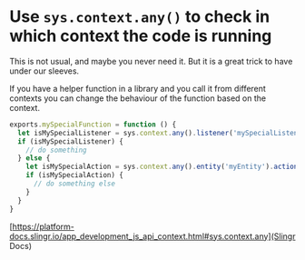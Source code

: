 # Use `sys.context.any()` to check in which context the code is running

This is not usual, and maybe you never need it. But it is a great trick
to have under our sleeves.

If you have a helper function in a library and you call it from
different contexts you can change the behaviour of the function based on
the context.

```js
exports.mySpecialFunction = function () {
  let isMySpecialListener = sys.context.any().listener('mySpecialListener').check();
  if (isMySpecialListener) {
    // do something
  } else {
    let isMySpecialAction = sys.context.any().entity('myEntity').action('mySpecialAction').check();
    if (isMySpecialAction) {
      // do something else
    }
  }
}
```

[https://platform-docs.slingr.io/app_development_js_api_context.html#sys.context.any](Slingr Docs)

